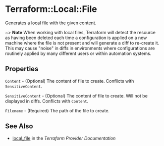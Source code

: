 # Terraform::Local::File

Generates a local file with the given content.

~> **Note** When working with local files, Terraform will detect the resource
as having been deleted each time a configuration is applied on a new machine
where the file is not present and will generate a diff to re-create it. This
may cause "noise" in diffs in environments where configurations are routinely
applied by many different users or within automation systems.

## Properties

`Content` - (Optional) The content of file to create. Conflicts with `SensitiveContent`.

`SensitiveContent` - (Optional) The content of file to create. Will not be displayed in diffs. Conflicts with `Content`.

`Filename` - (Required) The path of the file to create.


## See Also

* [local_file](https://www.terraform.io/docs/providers/local/r/file.html) in the _Terraform Provider Documentation_